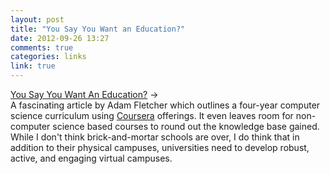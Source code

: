 ```yaml
---
layout: post
title: "You Say You Want an Education?"
date: 2012-09-26 13:27
comments: true
categories: links
link: true
---
```

[You Say You Want An Education?](http://www.thesimplelogic.com/2012/09/24/you-say-you-want-an-education/ "You Say You Want An Education?") &rarr;  
A fascinating article by Adam Fletcher which outlines a four-year computer science curriculum using [Coursera](http://coursera.org "Coursera") offerings. It even leaves room for non-computer science based courses to round out the knowledge base gained. While I don't think brick-and-mortar schools are over, I do think that in addition to their physical campuses, universities need to develop robust, active, and engaging virtual campuses.